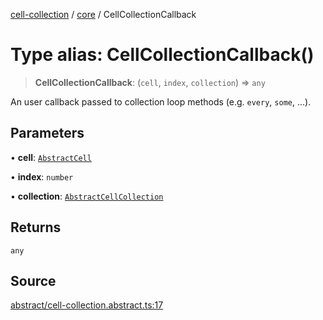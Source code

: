 [cell-collection](../../modules.md) / [core](../index.md) / CellCollectionCallback

# Type alias: CellCollectionCallback()

> **CellCollectionCallback**: (`cell`, `index`, `collection`) => `any`

An user callback passed to collection loop methods (e.g. `every`, `some`, ...).

## Parameters

• **cell**: [`AbstractCell`](../classes/AbstractCell.md)

• **index**: `number`

• **collection**: [`AbstractCellCollection`](../classes/AbstractCellCollection.md)

## Returns

`any`

## Source

[abstract/cell-collection.abstract.ts:17](https://github.com/benoitlahoz/cell-collection/blob/77253b777a20bbc33ec2a602f2d75b581c780e1f/src/abstract/cell-collection.abstract.ts#L17)
